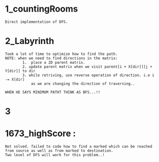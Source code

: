 # 1_countingRooms 
    Direct implementation of DFS.

# 2_Labyrinth 
    Took a lot of time to optimize how to find the path.
    NOTE: when we need to find directions in the matrix:
            1.  place a 2D parent matrix.
            2. update parent matrix when we visit parent[i + X[dir]][j + Y[dir]] to dir
            3. while retriving, use reverse operation of direction. i.e i -= X[dir]
                as we are changing the direction of traversing..

    WHEN HE SAYS MINIMUM PATHT THINK AS BFS...!!

# 3 

# 1673_highScore :
    Not solved. failed to code how to find a marked which can be reached from source as well as from marked to destination.
    Two level of DFS will work for this problem..!